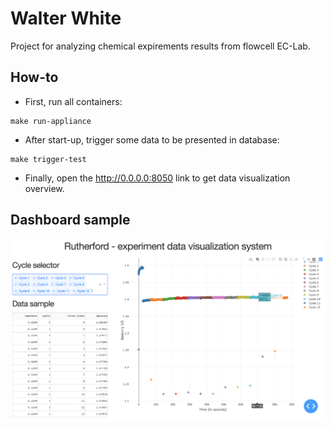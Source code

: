 # Walter White
Project for analyzing chemical expirements results from flowcell EC-Lab.

## How-to 
- First, run all containers:
```
make run-appliance
```
- After start-up, trigger some data to be presented in database:
```
make trigger-test
```
- Finally, open the http://0.0.0.0:8050 link to get data visualization overview.

## Dashboard sample
![sample](images/vis_sample.png)